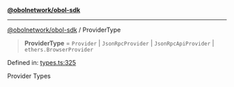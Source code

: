 [**@obolnetwork/obol-sdk**](../index.md)

***

[@obolnetwork/obol-sdk](../index.md) / ProviderType

> **ProviderType** = `Provider` \| `JsonRpcProvider` \| `JsonRpcApiProvider` \| `ethers.BrowserProvider`

Defined in: [types.ts:325](https://github.com/ObolNetwork/obol-sdk/blob/719eeaf64437833b733de7c3e76fdb5a3bef243a/src/types.ts#L325)

Provider Types
